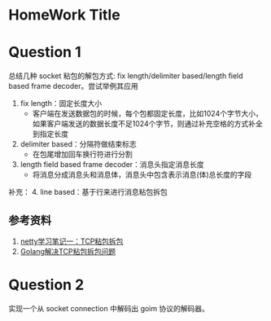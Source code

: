 # HomeWork Title

# Question 1
总结几种 socket 粘包的解包方式: fix length/delimiter based/length field based frame decoder。尝试举例其应用

1. fix length：固定长度大小
    - 客户端在发送数据包的时候，每个包都固定长度，比如1024个字节大小，如果客户端发送的数据长度不足1024个字节，则通过补充空格的方式补全到指定长度
2. delimiter based：分隔符做结束标志
    - 在包尾增加回车换行符进行分割
3. length field based frame decoder：消息头指定消息长度
    - 将消息分成消息头和消息体，消息头中包含表示消息(体)总长度的字段
    
补充：
4. line based：基于行来进行消息粘包拆包


## 参考资料
1. [netty学习笔记一：TCP粘包拆包](https://www.cnblogs.com/magotzis/p/9527024.html)
2. [Golang解决TCP粘包拆包问题](https://blog.csdn.net/cqims21/article/details/104740507)


# Question 2
实现一个从 socket connection 中解码出 goim 协议的解码器。